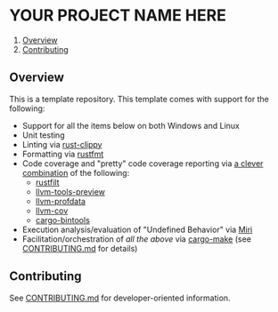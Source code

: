 # YOUR PROJECT NAME HERE

1. [Overview](#overview)
2. [Contributing](#contributing)

## Overview

This is a template repository. This template comes with support for the following:

* Support for all the items below on both Windows and Linux
* Unit testing
* Linting via [rust-clippy](https://github.com/rust-lang/rust-clippy)
* Formatting via [rustfmt](https://github.com/rust-lang/rustfmt)
* Code coverage and "pretty" code coverage reporting via
[a clever combination](https://doc.rust-lang.org/nightly/unstable-book/compiler-flags/instrument-coverage.html#test-coverage) of the following:
  * [rustfilt](https://github.com/luser/rustfilt)
  * [llvm-tools-preview](https://rust-lang.github.io/rustup/concepts/components.html)
  * [llvm-profdata](https://llvm.org/docs/CommandGuide/llvm-profdata.html)
  * [llvm-cov](https://llvm.org/docs/CommandGuide/llvm-cov.html)
  * [cargo-bintools](https://github.com/rust-embedded/cargo-binutils)
* Execution analysis/evaluation of "Undefined Behavior" via [Miri](https://github.com/rust-lang/miri)
* Facilitation/orchestration of *all the above* via [cargo-make](https://github.com/sagiegurari/cargo-make)
(see [CONTRIBUTING.md](CONTRIBUTING.md) for details)

## Contributing

See [CONTRIBUTING.md](CONTRIBUTING.md) for developer-oriented information.
